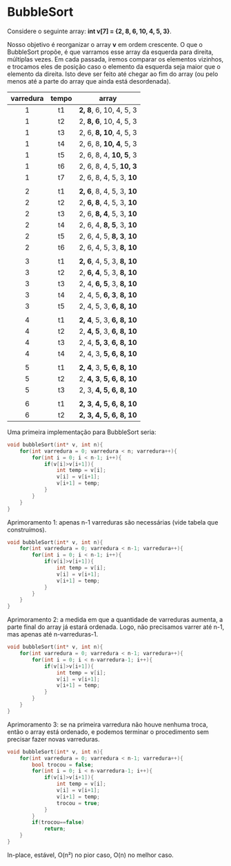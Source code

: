 # BubbleSort

Considere o seguinte array: **int v[7] = {2, 8, 6, 10, 4, 5, 3}**.

Nosso objetivo é reorganizar o array **v** em ordem crescente.
O que o BubbleSort propõe, é que varramos esse array da esquerda para direita, múltiplas vezes.
Em cada passada, iremos comparar os elementos vizinhos, e trocamos eles de posição caso o elemento da esquerda seja maior que o elemento da direita.
Isto deve ser feito até chegar ao fim do array (ou pelo menos até a parte do array que ainda está desordenada).

varredura | tempo | array |  
:-------------------------:|:-------------------------:|:-------------------------:
1 | t1 | **2, 8**, 6, 10, 4, 5, 3
1 | t2 | 2, **8, 6**, 10, 4, 5, 3
1 | t3 | 2, 6, **8, 10**, 4, 5, 3
1 | t4 | 2, 6, 8, **10, 4**, 5, 3
1 | t5 | 2, 6, 8, 4, **10, 5**, 3
1 | t6 | 2, 6, 8, 4, 5, **10, 3**
1 | t7 | 2, 6, 8, 4, 5, 3, **10**
||
2 | t1 | **2, 6**, 8, 4, 5, 3, **10**
2 | t2 | 2, **6, 8**, 4, 5, 3, **10**
2 | t3 | 2, 6, **8, 4**, 5, 3, **10**
2 | t4 | 2, 6, 4, **8, 5**, 3, **10**
2 | t5 | 2, 6, 4, 5, **8, 3**, **10**
2 | t6 | 2, 6, 4, 5, 3, **8, 10**
||
3 | t1 | **2, 6**, 4, 5, 3, **8, 10**
3 | t2 | 2, **6, 4**, 5, 3, **8, 10**
3 | t3 | 2, 4, **6, 5**, 3, **8, 10**
3 | t4 | 2, 4, 5, **6, 3**, **8, 10**
3 | t5 | 2, 4, 5, 3, **6, 8, 10**
||
4 | t1 | **2, 4**, 5, 3, **6, 8, 10**
4 | t2 | 2, **4, 5**, 3, **6, 8, 10**
4 | t3 | 2, 4, **5, 3**, **6, 8, 10**
4 | t4 | 2, 4, 3, **5, 6, 8, 10**
||
5 | t1 | **2, 4**, 3, **5, 6, 8, 10**
5 | t2 | 2, **4, 3**, **5, 6, 8, 10**
5 | t3 | 2, 3, **4, 5, 6, 8, 10**
||
6 | t1 | **2, 3**, **4, 5, 6, 8, 10**
6 | t2 | **2, 3, 4, 5, 6, 8, 10**

Uma primeira implementação para BubbleSort seria:

```c
void bubbleSort(int* v, int n){    
    for(int varredura = 0; varredura < n; varredura++){
        for(int i = 0; i < n-1; i++){
            if(v[i]>v[i+1]){
                int temp = v[i];
                v[i] = v[i+1];
                v[i+1] = temp;
            }
        }
    }
}
```

Aprimoramento 1: apenas n-1 varreduras são necessárias (vide tabela que construímos).

```c
void bubbleSort(int* v, int n){    
    for(int varredura = 0; varredura < n-1; varredura++){
        for(int i = 0; i < n-1; i++){
            if(v[i]>v[i+1]){
                int temp = v[i];
                v[i] = v[i+1];
                v[i+1] = temp;
            }
        }
    }
}
```

Aprimoramento 2: a medida em que a quantidade de varreduras aumenta, a parte final do array já estará ordenada. Logo, não precisamos varrer até n-1, mas apenas até n-varreduras-1.

```c
void bubbleSort(int* v, int n){    
    for(int varredura = 0; varredura < n-1; varredura++){
        for(int i = 0; i < n-varredura-1; i++){
            if(v[i]>v[i+1]){
                int temp = v[i];
                v[i] = v[i+1];
                v[i+1] = temp;
            }
        }
    }
}
```

Aprimoramento 3: se na primeira varredura não houve nenhuma troca, então o array está ordenado, e podemos terminar o procedimento sem precisar fazer novas varreduras.

```c
void bubbleSort(int* v, int n){    
    for(int varredura = 0; varredura < n-1; varredura++){
        bool trocou = false;
        for(int i = 0; i < n-varredura-1; i++){
            if(v[i]>v[i+1]){
                int temp = v[i];
                v[i] = v[i+1];
                v[i+1] = temp;
                trocou = true;
            }
        }
        if(trocou==false)
            return;
    }
}
```

In-place, estável, O(n²) no pior caso, O(n) no melhor caso.